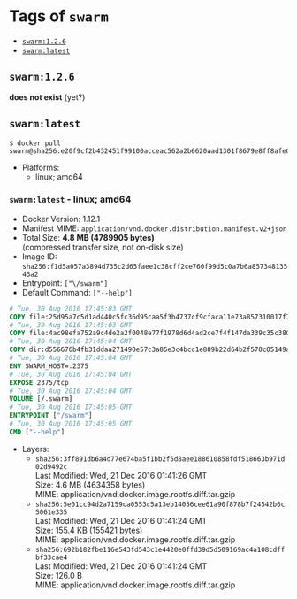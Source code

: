 <!-- THIS FILE IS GENERATED VIA './update-remote.sh' -->

# Tags of `swarm`

-	[`swarm:1.2.6`](#swarm126)
-	[`swarm:latest`](#swarmlatest)

## `swarm:1.2.6`

**does not exist** (yet?)

## `swarm:latest`

```console
$ docker pull swarm@sha256:e20f9cf2b432451f99100acceac562a2b6620aad1301f8679e8ff8afe0360bef
```

-	Platforms:
	-	linux; amd64

### `swarm:latest` - linux; amd64

-	Docker Version: 1.12.1
-	Manifest MIME: `application/vnd.docker.distribution.manifest.v2+json`
-	Total Size: **4.8 MB (4789905 bytes)**  
	(compressed transfer size, not on-disk size)
-	Image ID: `sha256:f1d5a057a3894d735c2d65faee1c38cff2ce760f99d5c0a7b6a85734813543a2`
-	Entrypoint: `["\/swarm"]`
-	Default Command: `["--help"]`

```dockerfile
# Tue, 30 Aug 2016 17:45:03 GMT
COPY file:25d95a7c5d1ad440c5fc36d95caa5f3b4737cf9cfaca11e73a857310017f78f3 in /swarm 
# Tue, 30 Aug 2016 17:45:03 GMT
COPY file:4ac98efa752a9c4de2a2f0048e77f1978d6d4ad2ce7f4f147da339c35c380e81 in /etc/ssl/certs/ca-certificates.crt 
# Tue, 30 Aug 2016 17:45:04 GMT
COPY dir:d556676b4fb31ddaa271490e57c3a85e3c4bcc1e809b22d64b2f570c05149a22 in /tmp 
# Tue, 30 Aug 2016 17:45:04 GMT
ENV SWARM_HOST=:2375
# Tue, 30 Aug 2016 17:45:04 GMT
EXPOSE 2375/tcp
# Tue, 30 Aug 2016 17:45:04 GMT
VOLUME [/.swarm]
# Tue, 30 Aug 2016 17:45:05 GMT
ENTRYPOINT ["/swarm"]
# Tue, 30 Aug 2016 17:45:05 GMT
CMD ["--help"]
```

-	Layers:
	-	`sha256:3ff891db6a4d77e674ba5f1bb2f5d8aee188610858fdf518663b971d02d9492c`  
		Last Modified: Wed, 21 Dec 2016 01:41:26 GMT  
		Size: 4.6 MB (4634358 bytes)  
		MIME: application/vnd.docker.image.rootfs.diff.tar.gzip
	-	`sha256:5e01cc94d2a7159ca0553c5a13eb14056cee61a90f878b7f24542b6c5061e335`  
		Last Modified: Wed, 21 Dec 2016 01:41:24 GMT  
		Size: 155.4 KB (155421 bytes)  
		MIME: application/vnd.docker.image.rootfs.diff.tar.gzip
	-	`sha256:692b182fbe116e543fd543c1e4420e0ffd39d5d509169ac4a108cdffbf33cae4`  
		Last Modified: Wed, 21 Dec 2016 01:41:24 GMT  
		Size: 126.0 B  
		MIME: application/vnd.docker.image.rootfs.diff.tar.gzip
